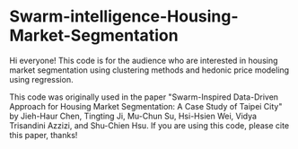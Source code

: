 # Swarm-intelligence-Housing-Market-Segmentation

Hi everyone! This code is for the audience who are interested in housing market segmentation using clustering methods and hedonic price modeling using regression.

This code was originally used in the paper "Swarm-Inspired Data-Driven Approach for Housing Market Segmentation: A Case Study of Taipei City" by Jieh-Haur Chen, Tingting Ji, Mu-Chun Su, Hsi-Hsien Wei, Vidya Trisandini Azzizi, and Shu-Chien Hsu. If you are using this code, please cite this paper, thanks!
